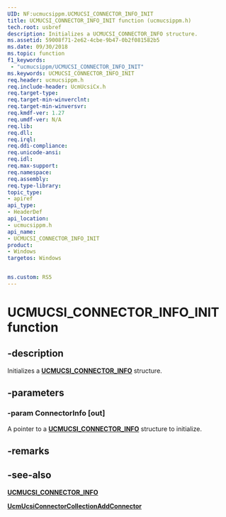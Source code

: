 ```yaml
---
UID: NF:ucmucsippm.UCMUCSI_CONNECTOR_INFO_INIT
title: UCMUCSI_CONNECTOR_INFO_INIT function (ucmucsippm.h)
tech.root: usbref
description: Initializes a UCMUCSI_CONNECTOR_INFO structure.
ms.assetid: 59008f71-2e62-4cbe-9b47-0b2f081582b5
ms.date: 09/30/2018
ms.topic: function
f1_keywords:
 - "ucmucsippm/UCMUCSI_CONNECTOR_INFO_INIT"
ms.keywords: UCMUCSI_CONNECTOR_INFO_INIT
req.header: ucmucsippm.h
req.include-header: UcmUcsiCx.h
req.target-type:
req.target-min-winverclnt:
req.target-min-winversvr:
req.kmdf-ver: 1.27
req.umdf-ver: N/A
req.lib:
req.dll:
req.irql: 
req.ddi-compliance:
req.unicode-ansi:
req.idl:
req.max-support:
req.namespace:
req.assembly:
req.type-library: 
topic_type: 
- apiref
api_type: 
- HeaderDef
api_location: 
- ucmucsippm.h
api_name: 
- UCMUCSI_CONNECTOR_INFO_INIT
product:
- Windows
targetos: Windows


ms.custom: RS5
---
```


# UCMUCSI_CONNECTOR_INFO_INIT function


## -description

Initializes a [**UCMUCSI_CONNECTOR_INFO**](ns-ucmucsippm-_ucmucsi_connector_info.md) structure.

## -parameters

### -param ConnectorInfo [out]
A pointer to a [**UCMUCSI_CONNECTOR_INFO**](ns-ucmucsippm-_ucmucsi_connector_info.md) structure to initialize.

## -remarks

## -see-also

[**UCMUCSI_CONNECTOR_INFO**](ns-ucmucsippm-_ucmucsi_connector_info.md)

[**UcmUcsiConnectorCollectionAddConnector**](nf-ucmucsippm-ucmucsiconnectorcollectionaddconnector.md)
